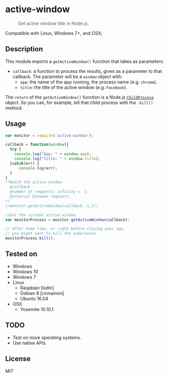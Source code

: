 # active-window
> Get active window title in Node.js.

Compatible with Linux, Windows 7+, and OSX;

## Description

This module exports a `getActiveWindow()` function that takes as parameters:

* `callback`: a function to process the results, given as a parameter to that callback. The parameter will be a `window` object with:
  * `app`: the name of the app running, the process name (e.g. `chrome`).
  * `title`: the title of the active window (e.g. `Facebook`).

The `return` of the `getActiveWindow()` function is a Node.js [`ChildProcess`](https://nodejs.org/api/child_process.html#child_process_class_childprocess) object. So you can, for example, kill that child process with the `.kill()` method.

## Usage

```javascript
var monitor = require('active-window');

callback = function(window){
  try {
    console.log("App: " + window.app);
    console.log("Title: " + window.title);
  }catch(err) {
      console.log(err);
  }
}
/*Watch the active window
  @callback
  @number of requests; infinity = -1
  @interval between requests
*/
//monitor.getActiveWindow(callback,-1,1);

//Get the current active window
var monitorProcess = monitor.getActiveWindow(callback);

// After some time, or right before closing your app,
// you might want to kill the subprocess
monitorProcess.kill();

```

## Tested on
- Windows
 - Windows 10
 - Windows 7
- Linux
  - Raspbian [lxdm]
  - Debian 8 [cinnamon]
  - Ubuntu 16.04
- OSX
  - Yosemite 10.10.1

## TODO

- Test on more operating systems.
- Use native APIs.

## License

MIT

